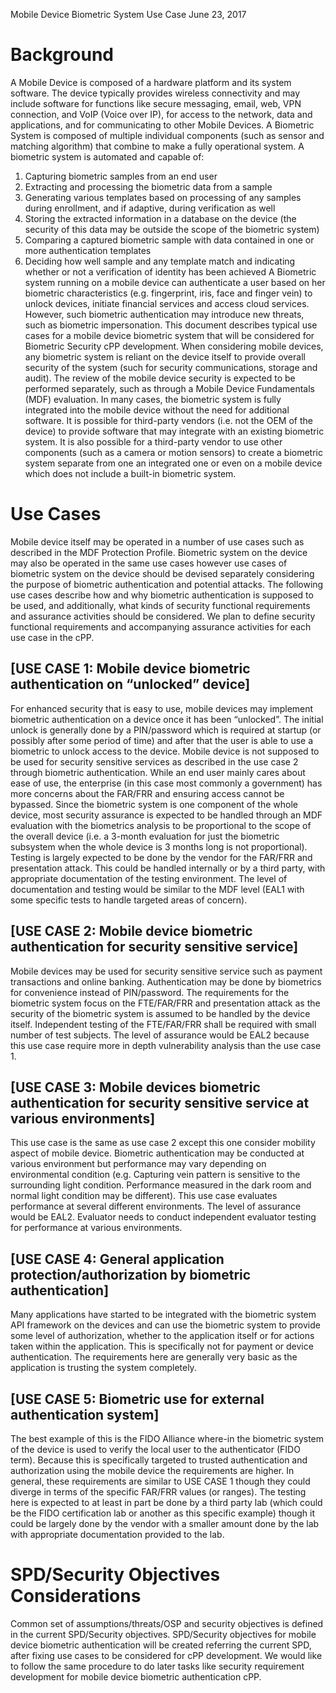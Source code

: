 Mobile Device Biometric System Use Case
June 23, 2017
# Background
A Mobile Device is composed of a hardware platform and its system software. The device typically provides wireless connectivity and may include software for functions like secure messaging, email, web, VPN connection, and VoIP (Voice over IP), for access to the network, data and applications, and for communicating to other Mobile Devices.
A Biometric System is composed of multiple individual components (such as sensor and matching algorithm) that combine to make a fully operational system. A biometric system is automated and capable of: 
1.	Capturing biometric samples from an end user
2.	Extracting and processing the biometric data from a sample
3.	Generating various templates based on processing of any samples during enrollment, and if adaptive, during verification as well
4.	Storing the extracted information in a database on the device (the security of this data may be outside the scope of the biometric system)
5.	Comparing a captured biometric sample with data contained in one or more authentication templates
6.	Deciding how well sample and any template match and indicating whether or not a verification of identity has been achieved
A Biometric system running on a mobile device can authenticate a user based on her biometric characteristics (e.g. fingerprint, iris, face and finger vein) to unlock devices, initiate financial services and access cloud services. However, such biometric authentication may introduce new threats, such as biometric impersonation. This document describes typical use cases for a mobile device biometric system that will be considered for Biometric Security cPP development. 
When considering mobile devices, any biometric system is reliant on the device itself to provide overall security of the system (such for security communications, storage and audit). The review of the mobile device security is expected to be performed separately, such as through a Mobile Device Fundamentals (MDF) evaluation.
In many cases, the biometric system is fully integrated into the mobile device without the need for additional software. It is possible for third-party vendors (i.e. not the OEM of the device) to provide software that may integrate with an existing biometric system. It is also possible for a third-party vendor to use other components (such as a camera or motion sensors) to create a biometric system separate from one an integrated one or even on a mobile device which does not include a built-in biometric system.
# Use Cases
Mobile device itself may be operated in a number of use cases such as described in the MDF Protection Profile. Biometric system on the device may also be operated in the same use cases however use cases of biometric system on the device should be devised separately considering the purpose of biometric authentication and potential attacks. The following use cases describe how and why biometric authentication is supposed to be used, and additionally, what kinds of security functional requirements and assurance activities should be considered. We plan to define security functional requirements and accompanying assurance activities for each use case in the cPP.
## [USE CASE 1: Mobile device biometric authentication on “unlocked” device]
For enhanced security that is easy to use, mobile devices may implement biometric authentication on a device once it has been “unlocked”. The initial unlock is generally done by a PIN/password which is required at startup (or possibly after some period of time) and after that the user is able to use a biometric to unlock access to the device. Mobile device is not supposed to be used for security sensitive services as described in the use case 2 through biometric authentication.
While an end user mainly cares about ease of use, the enterprise (in this case most commonly a government) has more concerns about the FAR/FRR and ensuring access cannot be bypassed. Since the biometric system is one component of the whole device, most security assurance is expected to be handled through an MDF evaluation with the biometrics analysis to be proportional to the scope of the overall device (i.e. a 3-month evaluation for just the biometric subsystem when the whole device is 3 months long is not proportional).
Testing is largely expected to be done by the vendor for the FAR/FRR and presentation attack. This could be handled internally or by a third party, with appropriate documentation of the testing environment. The level of documentation and testing would be similar to the MDF level (EAL1 with some specific tests to handle targeted areas of concern).
## [USE CASE 2: Mobile device biometric authentication for security sensitive service]
Mobile devices may be used for security sensitive service such as payment transactions and online banking. Authentication may be done by biometrics for convenience instead of PIN/password. 
The requirements for the biometric system focus on the FTE/FAR/FRR and presentation attack as the security of the biometric system is assumed to be handled by the device itself. Independent testing of the FTE/FAR/FRR shall be required with small number of test subjects. 
The level of assurance would be EAL2 because this use case require more in depth vulnerability analysis than the use case 1.
## [USE CASE 3: Mobile devices biometric authentication for security sensitive service at various environments]
This use case is the same as use case 2 except this one consider mobility aspect of mobile device. Biometric authentication may be conducted at various environment but performance may vary depending on environmental condition (e.g. Capturing vein pattern is sensitive to the surrounding light condition. Performance measured in the dark room and normal light condition may be different). This use case evaluates performance at several different environments.
The level of assurance would be EAL2. Evaluator needs to conduct independent evaluator testing for performance at various environments.
## [USE CASE 4: General application protection/authorization by biometric authentication]
Many applications have started to be integrated with the biometric system API framework on the devices and can use the biometric system to provide some level of authorization, whether to the application itself or for actions taken within the application. This is specifically not for payment or device authentication.
The requirements here are generally very basic as the application is trusting the system completely.
## [USE CASE 5: Biometric use for external authentication system]
The best example of this is the FIDO Alliance where-in the biometric system of the device is used to verify the local user to the authenticator (FIDO term). Because this is specifically targeted to trusted authentication and authorization using the mobile device the requirements are higher.
In general, these requirements are similar to USE CASE 1 though they could diverge in terms of the specific FAR/FRR values (or ranges). The testing here is expected to at least in part be done by a third party lab (which could be the FIDO certification lab or another as this specific example) though it could be largely done by the vendor with a smaller amount done by the lab with appropriate documentation provided to the lab. 
# SPD/Security Objectives Considerations
Common set of assumptions/threats/OSP and security objectives is defined in the current SPD/Security objectives. SPD/Security objectives for mobile device biometric authentication will be created referring the current SPD, after fixing use cases to be considered for cPP development.
We would like to follow the same procedure to do later tasks like security requirement development for mobile device biometric authentication cPP.

